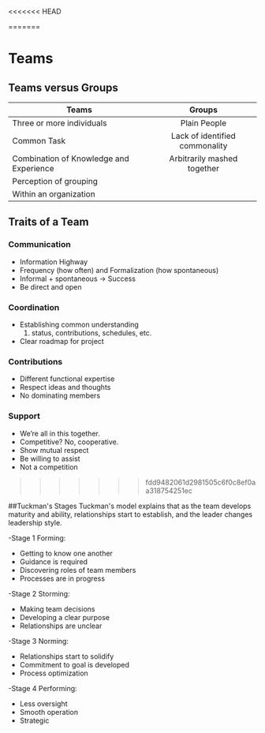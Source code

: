 <<<<<<< HEAD

=======
# Teams #

## Teams versus Groups ##

| Teams                                 |Groups         |
| -------------                         |:-------------:|
|Three or more individuals              | Plain People|
|Common Task                            | Lack of identified commonality|
|Combination of Knowledge and Experience| Arbitrarily mashed together|
|Perception of grouping                 ||
|Within an organization                 ||

## Traits of a Team ##

### Communication ###
* Information Highway
* Frequency (how often) and Formalization (how spontaneous)
* Informal + spontaneous -> Success
* Be direct and open

### Coordination ###
* Establishing common understanding 
	1. status, contributions, schedules, etc.
* Clear roadmap for project 

### Contributions ###
* Different functional expertise 
* Respect ideas and thoughts 
* No dominating members 

### Support ###
* We’re all in this together.
* Competitive? No, cooperative.
* Show mutual respect
* Be willing to assist
* Not a competition
>>>>>>> fdd9482061d2981505c6f0c8ef0aa318754251ec

##Tuckman's Stages
Tuckman's model explains that as the team develops maturity and ability,
relationships start to establish, and the leader changes leadership style. 

-Stage 1 Forming:
* Getting to know one another
* Guidance is required 
* Discovering roles of team members
* Processes are in progress

-Stage 2 Storming:
* Making team decisions 
* Developing a clear purpose
* Relationships are unclear

-Stage 3 Norming:
* Relationships start to solidify
* Commitment to goal is developed 
* Process optimization

-Stage 4 Performing:
* Less oversight 
* Smooth operation
* Strategic
